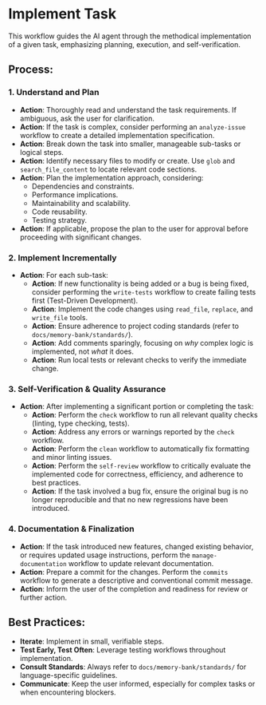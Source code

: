 # Implement Task

This workflow guides the AI agent through the methodical implementation of a given task, emphasizing planning, execution, and self-verification.

## Process:

### 1. Understand and Plan
*   **Action**: Thoroughly read and understand the task requirements. If ambiguous, ask the user for clarification.
*   **Action**: If the task is complex, consider performing an `analyze-issue` workflow to create a detailed implementation specification.
*   **Action**: Break down the task into smaller, manageable sub-tasks or logical steps.
*   **Action**: Identify necessary files to modify or create. Use `glob` and `search_file_content` to locate relevant code sections.
*   **Action**: Plan the implementation approach, considering:
    *   Dependencies and constraints.
    *   Performance implications.
    *   Maintainability and scalability.
    *   Code reusability.
    *   Testing strategy.
*   **Action**: If applicable, propose the plan to the user for approval before proceeding with significant changes.

### 2. Implement Incrementally
*   **Action**: For each sub-task:
    *   **Action**: If new functionality is being added or a bug is being fixed, consider performing the `write-tests` workflow to create failing tests first (Test-Driven Development).
    *   **Action**: Implement the code changes using `read_file`, `replace`, and `write_file` tools.
    *   **Action**: Ensure adherence to project coding standards (refer to `docs/memory-bank/standards/`).
    *   **Action**: Add comments sparingly, focusing on *why* complex logic is implemented, not *what* it does.
    *   **Action**: Run local tests or relevant checks to verify the immediate change.

### 3. Self-Verification & Quality Assurance
*   **Action**: After implementing a significant portion or completing the task:
    *   **Action**: Perform the `check` workflow to run all relevant quality checks (linting, type checking, tests).
    *   **Action**: Address any errors or warnings reported by the `check` workflow.
    *   **Action**: Perform the `clean` workflow to automatically fix formatting and minor linting issues.
    *   **Action**: Perform the `self-review` workflow to critically evaluate the implemented code for correctness, efficiency, and adherence to best practices.
    *   **Action**: If the task involved a bug fix, ensure the original bug is no longer reproducible and that no new regressions have been introduced.

### 4. Documentation & Finalization
*   **Action**: If the task introduced new features, changed existing behavior, or requires updated usage instructions, perform the `manage-documentation` workflow to update relevant documentation.
*   **Action**: Prepare a commit for the changes. Perform the `commits` workflow to generate a descriptive and conventional commit message.
*   **Action**: Inform the user of the completion and readiness for review or further action.

## Best Practices:
*   **Iterate**: Implement in small, verifiable steps.
*   **Test Early, Test Often**: Leverage testing workflows throughout implementation.
*   **Consult Standards**: Always refer to `docs/memory-bank/standards/` for language-specific guidelines.
*   **Communicate**: Keep the user informed, especially for complex tasks or when encountering blockers.
